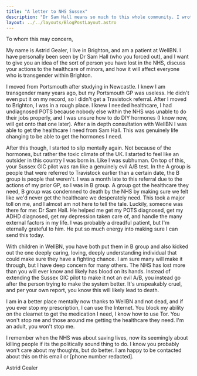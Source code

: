 ```yaml
---
title: "A letter to NHS Sussex"
description: "Dr Sam Hall means so much to this whole community. I wrote a letter about what WellBN did for me."
layout: ../../layouts/BlogPostLayout.astro
---
```


To whom this may concern,

My name is Astrid Gealer, I live in Brighton, and am a patient at WellBN. I have personally been seen by Dr Sam Hall (who you forced out), and I want to give you an idea of the sort of person you have lost in the NHS, discuss your actions to the healthcare of minors, and how it will affect everyone who is transgender within Brighton.

I moved from Portsmouth after studying in Newcastle. I knew I am transgender many years ago, but my Portsmouth GP was useless. He didn't even put it on my record, so I didn't get a Travistock referral. After I moved to Brighton, I was in a rough place. I knew I needed healthcare, I had undiagnosed POTS because nobody else within the NHS was unable to do their jobs properly, and I was unsure how to do DIY hormones (I know now, will get onto that one later). After a in depth consultation with WellBN I was able to get the healthcare I need from Sam Hall. This was genuinely life changing to be able to get the hormones I need. 

After this though, I started to slip mentally again. Not because of the hormones, but rather the toxic climate of the UK. I started to feel like an outsider in this country I was born in. Like I was subhuman. On top of this, your Sussex GIC pilot was ran like a genuinely evil A/B test. In the A group is people that were referred to Travistock earlier than a certain date, the B group is people that weren't. I was a month late to this referral due to the actions of my prior GP, so I was in B group. A group got the healthcare they need, B group was condemned to death by the NHS by making sure we felt like we'd never get the healthcare we desperately need. This took a major toll on me, and I almost am not here to tell the tale. Luckily, someone was there for me: Dr Sam Hall. He helped me get my POTS diagnosed, get my ADHD diagnosed, get my depression taken care of, and handle the many external factors in my life. I was probably a dreadful patient, but I'm eternally grateful to him. He put so much energy into making sure I can send this today.

With children in WellBN, you have both put them in B group and also kicked out the one deeply caring, loving, deeply understanding individual that could make sure they have a fighting chance. I am sure many will make it through, but I have deep concern for many others. The NHS has lost more than you will ever know and likely has blood on its hands. Instead of extending the Sussex GIC pilot to make it not an evil A/B, you instead go after the person trying to make the system better. It's unspeakably cruel, and per your own report, you know this will likely lead to death.

I am in a better place mentally now thanks to WellBN and not dead, and if you ever stop my prescription, I can use the Internet. You block my ability on the clearnet to get the medication I need, I know how to use Tor. You won't stop me and those around me getting the healthcare they 
need. I'm an adult, you won't stop me.

I remember when the NHS was about saving lives, now its seemingly about killing people if its the politically sound thing to do. I know you probably won't care about my thoughts, but do better. I am happy to be contacted about this on this email or [phone number redacted].

Astrid Gealer
